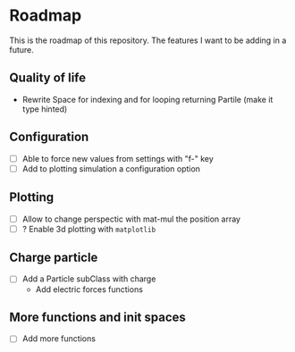 # Roadmap
This is the roadmap of this repository. The features I want to be adding in a future.

## Quality of life
- Rewrite Space for indexing and for looping returning Partile (make it type hinted)

## Configuration
- [ ] Able to force new values from settings with "f-" key
- [ ] Add to plotting simulation a configuration option

## Plotting
- [ ] Allow to change perspectic with mat-mul the position array
- [ ] ? Enable 3d plotting with `matplotlib`

## Charge particle
- [ ] Add a Particle subClass with charge
  - Add electric forces functions

## More functions and init spaces
- [ ] Add more functions


